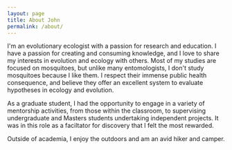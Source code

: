 ```yaml
---
layout: page
title: About John
permalink: /about/
---
```


I'm an evolutionary ecologist with a passion for research and education. I have a passion for creating and consuming knowledge, and I love to share my interests in evolution and ecology with others.  Most of my studies are focused on mosquitoes, but unlike many entomologists, I don't study mosquitoes because I like them.  I respect their immense public health consequence, and believe they offer an excellent system to evaluate hypotheses in ecology and evolution.

As a graduate student, I had the opportunity to engage in a variety of mentorship activities, from those within the classroom, to supervising undergraduate and Masters students undertaking independent projects.  It was in this role as a faciltator for discovery that I felt the most rewarded.

Outside of academia, I enjoy the outdoors and am an avid hiker and camper.
